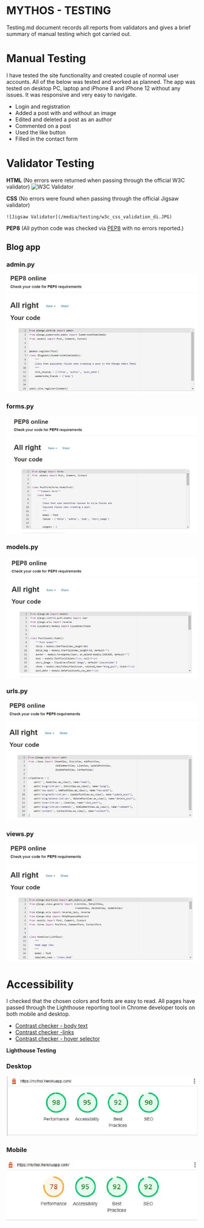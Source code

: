 # MYTHOS - TESTING

Testing.md document records all reports from validators and gives a brief summary of manual testing which got carried out.

# Manual Testing

I have tested the site functionality and created couple of normal user accounts. All of the below was tested and worked as planned. The app was tested on desktop PC, laptop and iPhone 8 and iPhone 12 without any issues. It was responsive and very easy to navigate.

- Login and registration
- Added a post with and without an image
- Edited and deleted a post as an author
- Commented on a post
- Used the like button
- Filled in the contact form 

# Validator Testing

**HTML** (No errors were returned when passing through the official W3C validator) 
    ![W3C Validator](/media)

**CSS** (No errors were found when passing through the official Jigsaw validator)

    ![Jigsaw Validator](/media/testing/w3c_css_validation_di.JPG)

**PEP8** (All python code was checked via [PEP8](http://pep8online.com/) with no errors reported.)
    
  ## Blog app
  ### admin.py
  ![PEP8 admin.py](/media/testing/pep8_admin_blog.JPG)

  ### forms.py
  ![PEP8 forms.py](/media/testing/pep8_forms_blog.JPG)

  ### models.py
  ![PEP8 models.py](/media/testing/pep8_models_blog.JPG)

  ### urls.py
  ![PEP8 urls.py](/media/testing/pep8_urls_blog.JPG)

  ### views.py
  ![PEP8 views.py](/media/testing/pep8_views_blog.JPG)

# Accessibility

I checked that the chosen colors and fonts are easy to read. All pages have passed through the Lighthouse reporting tool in Chrome developer tools on both mobile and desktop.

- [Contrast checker - body text](/media/testing/contrast_checker_text.JPG)
- [Contrast checker -links](/media/testing/contrast_checker_links.JPG)
- [Contrast checker - hover selector](/media/testing/contrast_checker_hover.JPG)

**Lighthouse Testing**

  ### Desktop
  ![Lighthouse_desktop](/media/testing/lighthouse_desktop_mp.JPG)

  ### Mobile
  ![Lighthouse_mobile](/media/testing/lighthouse_mobile_mp.JPG)


